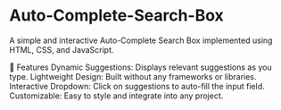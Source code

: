 # Auto-Complete-Search-Box
A simple and interactive Auto-Complete Search Box implemented using HTML, CSS, and JavaScript.


🚀 Features
Dynamic Suggestions: Displays relevant suggestions as you type.
Lightweight Design: Built without any frameworks or libraries.
Interactive Dropdown: Click on suggestions to auto-fill the input field.
Customizable: Easy to style and integrate into any project.
